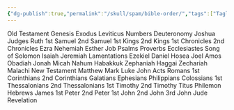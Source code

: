 ```yaml
---
{"dg-publish":true,"permalink":"/skull/spam/bible-order/","tags":["Tagless"],"noteIcon":""}
---
```


Old Testament
Genesis
Exodus
Leviticus
Numbers
Deuteronomy
Joshua
Judges
Ruth
1st Samuel
2nd Samuel
1st Kings
2nd Kings
1st Chronicles
2nd Chronicles
Ezra
Nehemiah
Esther
Job
Psalms
Proverbs
Ecclesiastes
Song of Solomon
Isaiah
Jeremiah
Lamentations
Ezekiel
Daniel
Hosea
Joel
Amos
Obadiah
Jonah
Micah
Nahum
Habakkuk
Zephaniah
Haggai
Zechariah
Malachi
New Testament
Matthew
Mark
Luke
John
Acts
Romans
1st Corinthians
2nd Corinthians
Galatians
Ephesians
Philippians
Colossians
1st Thessalonians
2nd Thessalonians
1st Timothy
2nd Timothy
Titus
Philemon
Hebrews
James
1st Peter
2nd Peter
1st John
2nd John
3rd John
Jude
Revelation
